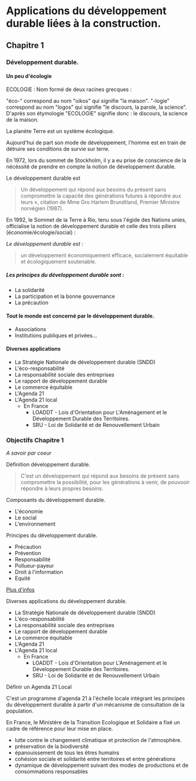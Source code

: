 # Applications du développement durable liées à la construction.

## Chapitre 1

### Développement durable.

#### Un peu d'écologie

ECOLOGIE : Nom formé de deux racines grecques :

"éco-" correspond au nom "oikos" qui signifie "la maison".
"-logie" correspond au nom "logos" qui signifie "le discours, la parole, la 
science". D'après son étymologie "ECOLOGIE" signifie donc : le discours, la 
science de la maison.

La planète Terre est un système écologique.

Aujourd'hui de part son mode de développement, l'homme est en train de détruire 
ses conditions de survie sur terre.

En 1972, lors du sommet de Stockholm, il y a eu prise de conscience de la 
nécéssité de prendre en compte la notion de développement durable. 

Le développement durable est 
> Un développement qui répond aux besoins du 
présent sans compromettre la capacité des générations futures à répondre
aux leurs », citation de Mme Gro Harlem Brundtland, Premier Ministre norvégien 
(1987).

En 1992, le Sommet de la Terre à Rio, tenu sous l'égide des Nations unies,
officialise la notion de développement durable et celle des trois piliers 
(économie/écologie/social) : 

*Le développement durable est :*

> un développement économiquement efficace, socialement équitable et 
écologiquement soutenable.

##### Les principes du développement durable sont :
* La solidarité
* La participation et la bonne gouvernance
* La précaution

####  Tout le monde est concerné par le développement durable.
* Associations
* Institutions publiques et privées...

#### Diverses applications
* La Stratégie Nationale de développement durable (SNDD)
* L'éco-responsabilité
* La responsabilité sociale des entreprises
* Le rapport de développement durable
* Le commerce équitable
* L'Agenda 21
* L'Agenda 21 local
    * En France
        *  LOADDT - Lois d'Orientation pour L'Aménagement et le Développement Durable des Territoires.
        *  SRU - Loi de Solidarité et de Renouvellement Urbain


### Objectifs Chapitre 1
*A savoir par coeur*

Définition développement durable.

> C'est un développement qui répond aux besoins de présent sans compromettre la 
possibilité, pour les générations à venir, de pouvooir répondre à leurs propres 
besoins.

Composants du développement durable.

* L'économie
* Le social
* L'environnement

Principes du développement durable.
* Précaution
* Prévention
* Responsabilité
* Pollueur-payeur
* Droit à l'information
* Equité

[Plus d'infos](http://www.ente-aix.fr/documents/149-COURS-AFD-les-principes-du-DD-VFinale-mai2012.pdf)

Diverses applications du développement durable.

* La Stratégie Nationale de développement durable (SNDD)
* L'éco-responsabilité
* La responsabilité sociale des entreprises
* Le rapport de développement durable
* Le commerce équitable
* L'Agenda 21
* L'Agenda 21 local
    * En France
        *  LOADDT - Lois d'Orientation pour L'Aménagement et le Développement Durable des Territoires.
        *  SRU - Loi de Solidarité et de Renouvellement Urbain

Définir un Agenda 21 Local

C'est un programme d'agenda 21 à l'échelle locale intégrant les principes du 
développement durable à partir d'un mécanisme de consultation de la population.

En France, le Ministère de la Transition Ecologique et Solidaire a fixé un cadre
de référence pour leur mise en place.
* lutte contre le changement climatique et protection de l'atmosphère.
* préservation  de la biodiversité
* épanouissement de tous les êtres humains
* cohésion sociale et solidarité entre territoires et entre générations
* dynamique de développement suivant des modes de productions et de consommations responsables



